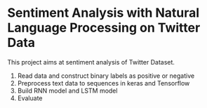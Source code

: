 # Sentiment Analysis with Natural Language Processing on Twitter Data
This project aims at sentiment analysis of Twitter Dataset.

1. Read data and construct binary labels as positive or negative
2. Preprocess text data to sequences in keras and Tensorflow 
2. Build RNN model and LSTM model
3. Evaluate